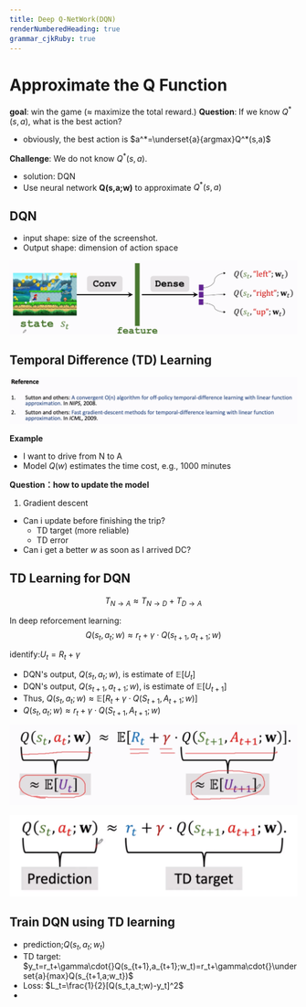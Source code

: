 ```yaml
---
title: Deep Q-NetWork(DQN)
renderNumberedHeading: true
grammar_cjkRuby: true
---
```


# Approximate the Q Function
**goal**: win the game ($\approx$ maximize the total reward.)
**Question**: If we know $Q^*(s,a)$, what is the best action?
- obviously, the best action is $a^*=\underset{a}{argmax}Q^*(s,a)$ 

**Challenge**: We do not know $Q^*(s,a)$.

- solution: DQN
- Use neural network **Q(s,a;w)** to approximate $Q^*(s,a)$

## DQN
- input shape: size of the screenshot.
- Output shape: dimension of action space

![enter description here](./images/1640326445790.png)

## Temporal Difference (TD) Learning
![enter description here](./images/1640326719232.png)

**Example**
- I want to drive from N to A
- Model $Q(w)$ estimates the time cost, e.g., 1000 minutes

**Question：how to update the model**
1. Gradient descent

- Can i update before finishing the trip?
	- TD target (more reliable)
	- TD error
- Can i get a better $w$ as soon as I arrived DC? 

## TD Learning for DQN
$$T_{N\to{}A}\approx{}T_{N\to{}D}+T_{D\to{}A}$$

In deep reforcement learning:
$$Q(s_t,a_t;w)\approx{}r_t+\gamma\cdot{}Q(s_{t+1},a_{t+1};w)$$

identify:$U_t=R_t+\gamma$
- DQN's output, $Q(s_t,a_t;w)$, is estimate of $\mathbb{E}[U_t]$
- DQN's output, $Q(s_{t+1},a_{t+1};w)$, is estimate of $\mathbb{E}[U_{t+1}]$
- Thus, $Q(s_t,a_t;w)\approx{}\mathbb{E}[R_t + \gamma\cdot{}Q(S_{t+1},A_{t+1};w)]$
- $Q(s_t,a_t;w)\approx{}r_t + \gamma\cdot{}Q(S_{t+1},A_{t+1};w)$

![enter description here](./images/1640331622567.png)

![enter description here](./images/1640331604386.png)

## Train DQN using TD learning
- prediction;$Q(s_t,a_t;w_t)$
- TD target: $y_t=r_t+\gamma\cdot{}Q(s_{t+1},a_{t+1};w_t)=r_t+\gamma\cdot{}\underset{a}{max}Q(s_{t+1,a;w_t})$
- Loss: $L_t=\frac{1}{2}[Q(s_t,a_t;w)-y_t]^2$
- 